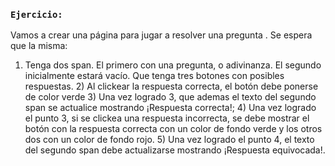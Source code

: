 ### `Ejercicio:`

Vamos a crear una página para jugar a resolver una pregunta . Se espera que la misma:

1) Tenga dos span. El primero con una pregunta, o adivinanza. El segundo inicialmente estará vacío. Que tenga tres botones con posibles respuestas. 2) Al clickear la respuesta correcta, el botón debe ponerse de color verde 3) Una vez logrado 3, que ademas el texto del segundo span se actualice mostrando ¡Respuesta correcta!; 4) Una vez logrado el punto 3, si se clickea una respuesta incorrecta, se debe mostrar el botón con la respuesta correcta con un color de fondo verde y los otros dos con un color de fondo rojo. 5) Una vez logrado el punto 4, el texto del segundo span debe actualizarse mostrando ¡Respuesta equivocada!.